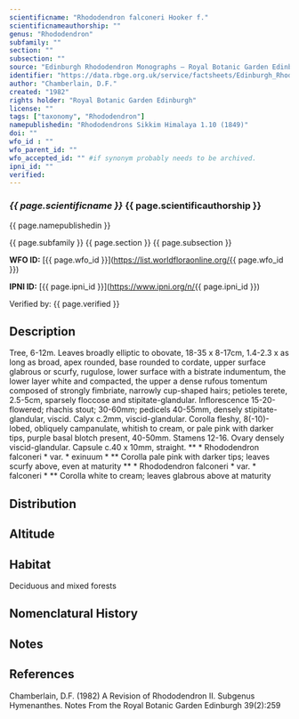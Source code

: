 ```yaml
---
scientificname: "Rhododendron falconeri Hooker f."
scientificnameauthorship: ""
genus: "Rhododendron"
subfamily: ""
section: ""
subsection: ""
source: "Edinburgh Rhododendron Monographs – Royal Botanic Garden Edinburgh"
identifier: "https://data.rbge.org.uk/service/factsheets/Edinburgh_Rhododendron_Monographs.xhtml"
author: "Chamberlain, D.F."
created: "1982"
rights holder: "Royal Botanic Garden Edinburgh"
license: ""
tags: ["taxonomy", "Rhododendron"]
namepublishedin: "Rhododendrons Sikkim Himalaya 1.10 (1849)"
doi: ""
wfo_id : ""
wfo_parent_id: ""
wfo_accepted_id: "" #if synonym probably needs to be archived.                      
ipni_id: ""
verified:
---
```

### _{{ page.scientificname }}_ {{ page.scientificauthorship }}
 {{ page.namepublishedin }}

{{ page.subfamily }} {{ page.section }} {{ page.subsection }}

**WFO ID:** [{{ page.wfo_id }}](https://list.worldfloraonline.org/{{ page.wfo_id }})

**IPNI ID:** [{{ page.ipni_id }}](https://www.ipni.org/n/{{ page.ipni_id }})

Verified by: {{ page.verified }}



## Description
Tree, 6-12m. Leaves broadly elliptic to obovate, 18-35 x 8-17cm, 1.4-2.3 x as long as broad, apex rounded, base rounded to cordate, upper surface glabrous or scurfy, rugulose, lower surface with a bistrate indumentum, the lower layer white and compacted, the upper a dense rufous tomentum composed of strongly fimbriate, narrowly cup-shaped hairs; petioles terete, 2.5-5cm, sparsely floccose and stipitate-glandular. Inflorescence 15-20-flowered; rhachis stout; 30-60mm; pedicels 40-55mm, densely stipitate-glandular, viscid. Calyx c.2mm, viscid-glandular. Corolla fleshy, 8(-10)-lobed, obliquely campanulate, whitish to cream, or pale pink with darker tips, purple basal blotch present, 40-50mm. Stamens 12-16. Ovary densely viscid-glandular. Capsule c.40 x 10mm, straight. ** * Rhododendron falconeri * var. * exinuum * ** Corolla pale pink with darker tips; leaves scurfy above, even at maturity ** * Rhododendron falconeri * var. * falconeri * ** Corolla white to cream; leaves glabrous above at maturity

## Distribution


## Altitude


## Habitat
Deciduous and mixed forests

## Nomenclatural History

                       
## Notes


## References

Chamberlain, D.F. (1982) A Revision of Rhododendron II. Subgenus Hymenanthes. Notes From the Royal Botanic Garden Edinburgh 39(2):259
